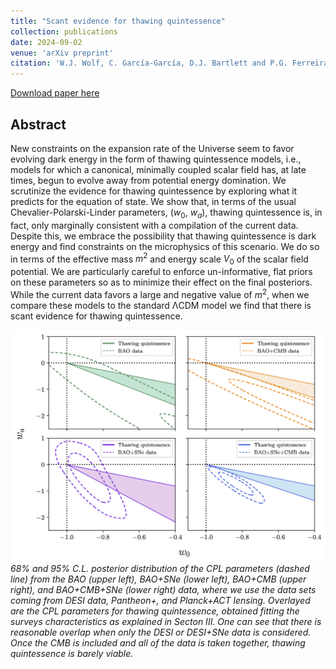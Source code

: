 ```yaml
---
title: "Scant evidence for thawing quintessence"
collection: publications
date: 2024-09-02
venue: 'arXiv preprint'
citation: 'W.J. Wolf, C. García-García, D.J. Bartlett and P.G. Ferreira (2024). &quot;Scant evidence for thawing quintessence.&quot; <i>arXiv:2408.17318</i>.'
---
```


[Download paper here](https://arxiv.org/abs/2408.17318)

## Abstract
New constraints on the expansion rate of the Universe seem to favor evolving dark energy in the form of thawing quintessence models, i.e., models for which a canonical, minimally coupled scalar field has, at late times, begun to evolve away from potential energy domination.
We scrutinize the evidence for thawing quintessence by exploring what it predicts for the equation of state.
We show that, in terms of the usual Chevalier-Polarski-Linder parameters, ($w_0$, $w_a$), thawing quintessence is, in fact, only marginally consistent with a compilation of the current data. 
Despite this, we embrace the possibility that thawing quintessence is dark energy and find constraints on the microphysics of this scenario.
We do so in terms of the effective mass $m^2$ and energy scale $V_0$ of the scalar field potential. 
We are particularly careful to enforce un-informative, flat priors on these parameters so as to minimize their effect on the final posteriors. 
While the current data favors a large and negative value of $m^2$, when we compare these models to the standard ΛCDM model we find that there is scant evidence for thawing quintessence.

![ili_fit](/files/2024-09-02-thawingquintessence.png)
*68% and 95% C.L. posterior distribution of the CPL parameters (dashed line) from the BAO (upper left), BAO+SNe (lower left), BAO+CMB (upper right), and BAO+CMB+SNe (lower right) data, 
where we use the data sets coming from  DESI data, Pantheon+, and Planck+ACT lensing. 
Overlayed are the CPL parameters for thawing quintessence, obtained fitting the surveys characteristics as explained in Secton III.
One can see that there is reasonable overlap when only the DESI or DESI+SNe data is considered. 
Once the CMB is included and all of the data is taken together, thawing quintessence is barely viable.*
